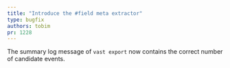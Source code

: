 ```yaml
---
title: "Introduce the #field meta extractor"
type: bugfix
authors: tobim
pr: 1228
---
```


The summary log message of `vast export` now contains the correct number of
candidate events.
